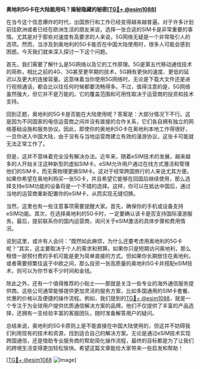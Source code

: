 **奥地利5G卡在大陆能用吗？揭秘隐藏的秘密[[TG💪+ @esim1088](https://t.me/s/esim1088)]**

在当今这个信息爆炸的时代，出国旅行和工作已经变得越来越普遍。对于许多计划前往欧洲或者已经在欧洲生活的朋友来说，选择一张合适的SIM卡是非常重要的事情。尤其是对于那些对速度有高要求的人来说，5G网络无疑是一个非常吸引人的选项。然而，当涉及到奥地利的5G卡能否在中国大陆使用时，很多人可能会感到困惑。今天我们就来深入探讨一下这个问题。

首先，我们需要了解什么是5G网络以及它的工作原理。5G是第五代移动通信技术的简称，相比之前的4G、3G甚至更早期的技术，5G拥有更快的速度、更低的延迟以及更大的连接容量。这意味着当你使用5G网络时，无论是下载大文件还是进行视频通话，都会比以往任何时候都要流畅得多。不过，值得注意的是，5G网络虽然强大，但它并不是万能的。它的覆盖范围和可用性取决于运营商的投资和技术支持。

回到正题，奥地利的5G卡是否能在大陆使用呢？答案是：大部分情况下不行。这是因为不同国家的电信运营商之间并没有直接的合作关系，它们各自拥有独立的网络基础设施和服务协议。因此，即使你的奥地利5G卡在奥地利本地工作得很好，一旦你进入中国大陆，由于没有与当地运营商建立有效的漫游协议，这张卡可能就无法正常工作了。

但是，这并不意味着完全没有解决办法。近年来，随着eSIM技术的发展，越来越多的人开始关注这种新型的虚拟SIM卡。eSIM允许用户通过在线方式激活和管理他们的SIM卡，而无需物理更换SIM卡。这对于经常跨国旅行的人来说尤其方便。如果你希望在奥地利购买一张5G卡，并且希望它能够在回国后继续使用，那么选择支持eSIM功能的设备将是一个不错的选择。这样，你可以在抵达中国后，通过当地的运营商重新配置你的eSIM卡，从而实现无缝切换。

当然，这里也有一些注意事项需要提醒大家。首先，确保你的手机或设备支持eSIM功能。其次，在选择奥地利的5G卡时，一定要确认该卡是否支持国际漫游服务。最后，提前联系你的国内运营商，询问关于eSIM激活的具体步骤和费用情况。

说到这里，或许有人会问：“既然如此麻烦，为什么还要考虑用奥地利的5G卡呢？”其实，这主要取决于个人的需求和预算。如果你只是短期访问奥地利，那么租借一部预付费的手机可能是更为简单直接的方式。但如果你长期居住在奥地利，或者需要频繁往返于中欧之间，那么投资一张高质量的奥地利5G卡并搭配eSIM技术，则可以为你节省不少时间和金钱。

除此之外，还有一个值得推荐的小贴士——那就是关注一些专业的海外通信服务提供商。这些公司通常能够提供更加灵活的服务方案，比如多国通用的SIM卡套餐、优惠的价格以及便捷的操作流程。例如，我们提到的[TG💪+ @esim1088](https://t.me/s/esim1088)，就是一个专注于为全球用户提供优质通信解决方案的品牌。他们不仅提供了丰富的产品选择，还拥有一支经验丰富的客服团队，随时准备解答用户的疑问。

总结来说，奥地利的5G卡原则上是不能直接在中国大陆使用的，但这并不妨碍我们利用现有的技术和资源，找到适合自己的解决方案。无论是通过eSIM技术实现跨国通信，还是借助专业服务商的帮助简化操作流程，最终的目标都是为了让我们的跨境生活变得更加轻松愉快。希望这篇文章能给大家带来一些启发和帮助！

[[TG💪+ @esim1088](https://t.me/s/esim1088) ![Image](https://i.postimg.cc/4NQfJmqS/Snipaste-2025-05-13-00-14-12.png)]